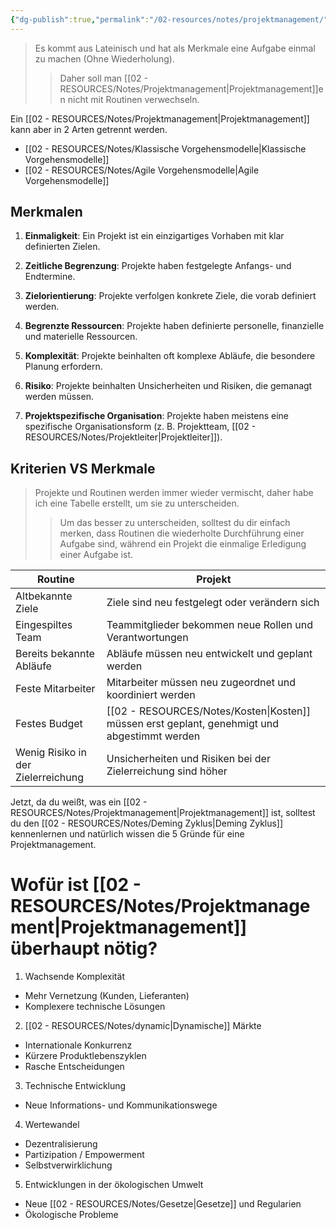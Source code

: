 ```yaml
---
{"dg-publish":true,"permalink":"/02-resources/notes/projektmanagement/","tags":["GFN/prüfungsrelevant/AP1","projektmanagement"]}
---
```


>Es kommt aus Lateinisch und hat als Merkmale eine Aufgabe einmal zu machen (Ohne Wiederholung). 
>>Daher soll man [[02 - RESOURCES/Notes/Projektmanagement\|Projektmanagement]]en nicht mit Routinen verwechseln.

Ein [[02 - RESOURCES/Notes/Projektmanagement\|Projektmanagement]] kann aber in 2 Arten getrennt werden.
- [[02 - RESOURCES/Notes/Klassische Vorgehensmodelle\|Klassische Vorgehensmodelle]]
- [[02 - RESOURCES/Notes/Agile Vorgehensmodelle\|Agile Vorgehensmodelle]]

## Merkmalen
1. **Einmaligkeit**: Ein Projekt ist ein einzigartiges Vorhaben mit klar definierten Zielen.
    
2. **Zeitliche Begrenzung**: Projekte haben festgelegte Anfangs- und Endtermine.
    
3. **Zielorientierung**: Projekte verfolgen konkrete Ziele, die vorab definiert werden.
    
4. **Begrenzte Ressourcen**: Projekte haben definierte personelle, finanzielle und materielle Ressourcen.
    
5. **Komplexität**: Projekte beinhalten oft komplexe Abläufe, die besondere Planung erfordern.
    
6. **Risiko**: Projekte beinhalten Unsicherheiten und Risiken, die gemanagt werden müssen.
    
7. **Projektspezifische Organisation**: Projekte haben meistens eine spezifische Organisationsform (z. B. Projektteam, [[02 - RESOURCES/Notes/Projektleiter\|Projektleiter]]).

## Kriterien VS Merkmale

> Projekte und Routinen werden immer wieder vermischt, daher habe ich eine Tabelle erstellt, um sie zu unterscheiden.
>> Um das besser zu unterscheiden, solltest du dir einfach merken, dass Routinen die wiederholte Durchführung einer Aufgabe sind, während ein Projekt die einmalige Erledigung einer Aufgabe ist.

| Routine                            | Projekt                                                      |
| ---------------------------------- | ------------------------------------------------------------ |
| Altbekannte Ziele                  | Ziele sind neu festgelegt oder verändern sich                |
| Eingespiltes Team                  | Teammitglieder bekommen neue Rollen und Verantwortungen      |
| Bereits bekannte Abläufe           | Abläufe müssen neu entwickelt und geplant werden             |
| Feste Mitarbeiter                  | Mitarbeiter müssen neu zugeordnet und koordiniert werden     |
| Festes Budget                      | [[02 - RESOURCES/Notes/Kosten\|Kosten]] müssen erst geplant, genehmigt und abgestimmt werden  |
| Wenig Risiko in der Zielerreichung | Unsicherheiten und Risiken bei der Zielerreichung sind höher |

Jetzt, da du weißt, was ein [[02 - RESOURCES/Notes/Projektmanagement\|Projektmanagement]] ist, solltest du den [[02 - RESOURCES/Notes/Deming Zyklus\|Deming Zyklus]] kennenlernen und natürlich wissen die 5 Gründe für eine Projektmanagement.

# Wofür ist [[02 - RESOURCES/Notes/Projektmanagement\|Projektmanagement]] überhaupt nötig?

1. Wachsende Komplexität
- Mehr Vernetzung (Kunden, Lieferanten)
- Komplexere technische Lösungen

2. [[02 - RESOURCES/Notes/dynamic\|Dynamische]] Märkte
- Internationale Konkurrenz
- Kürzere Produktlebenszyklen
- Rasche Entscheidungen

3. Technische Entwicklung
- Neue Informations- und Kommunikationswege

4. Wertewandel
- Dezentralisierung
- Partizipation / Empowerment
- Selbstverwirklichung

5. Entwicklungen in der ökologischen Umwelt
- Neue [[02 - RESOURCES/Notes/Gesetze\|Gesetze]] und Regularien
- Ökologische Probleme